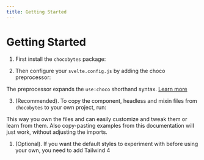 ```yaml
---
title: Getting Started
---
```


<script lang="ts">
  import Highlighter from "$components/Highlighter.svelte";
</script>

# Getting Started

1. First install the `chocobytes` package:

<Highlighter file="./install.sh" />


2. Then configure your `svelte.config.js` by adding the choco preprocessor:

<Highlighter file="./preprocessor.js" />

The preprocessor expands the `use:choco` shorthand syntax. [Learn more](/guides/preprocessor)

3. (Recommended). To copy the component, headless and mixin files from `chocobytes` to your own project, run:

<Highlighter file="./copy.sh" />

This way you own the files and can easily customize and tweak them or learn from them. Also copy-pasting examples from this documentation will just work, without adjusting the imports.

1. (Optional). If you want the default styles to experiment with before using your own, you need to add Tailwind 4